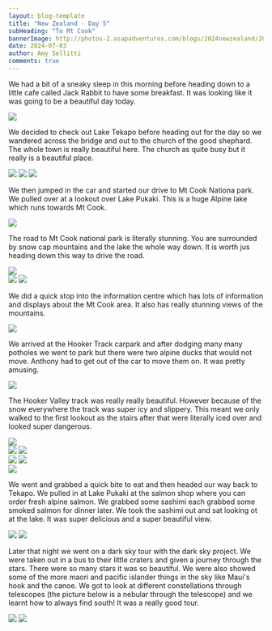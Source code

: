 ```yaml
---
layout: blog-template
title: "New Zealand - Day 5"
subHeading: "To Mt Cook"
bannerImage: http://photos-2.asapadventures.com/blogs/2024newzealand/2024-07-03/PXL_20240703_013523774.jpg_compressed.JPEG
date: 2024-07-03
author: Amy Sellitti
comments: true
---
```


We had a bit of a sneaky sleep in this morning before heading down to a little cafe called Jack Rabbit to have some breakfast. It was looking like it was going to be a beautiful day today.

<div class="center-image"><img src="http://photos-2.asapadventures.com/blogs/2024newzealand/2024-07-03/PXL_20240702_222241731.jpg_compressed.JPEG" /></div>

We decided to check out Lake Tekapo before heading out for the day so we wandered across the bridge and out to the church of the good shephard. The whole town is really beautiful here. The church as quite busy but it really is a beautiful place.

<div class="grid-1l-2w">
  <img src="http://photos-2.asapadventures.com/blogs/2024newzealand/2024-07-03/PXL_20240702_223942471.jpg_compressed.JPEG"/>
  <img src="http://photos-2.asapadventures.com/blogs/2024newzealand/2024-07-03/PXL_20240702_224617609.jpg_compressed.JPEG"/>
  <img src="http://photos-2.asapadventures.com/blogs/2024newzealand/2024-07-03/PXL_20240702_225042157.jpg_compressed.JPEG"/>
</div>

We then jumped in the car and started our drive to Mt Cook Nationa park. We pulled over at a lookout over Lake Pukaki. This is a huge Alpine lake which runs towards Mt Cook.

<div class="center-image"><img src="http://photos-2.asapadventures.com/blogs/2024newzealand/2024-07-03/PXL_20240702_235347688.jpg_compressed.JPEG" /></div>

The road to Mt Cook national park is literally stunning. You are surrounded by snow cap mountains and the lake the whole way down. It is worth jus heading down this way to drive the road.

<div class="center-image"><img src="http://photos-2.asapadventures.com/blogs/2024newzealand/2024-07-03/PXL_20240703_004346411.jpg_compressed.JPEG" /></div>
<div class="grid-2c">
  <img src="http://photos-2.asapadventures.com/blogs/2024newzealand/2024-07-03/PXL_20240703_002925483.MP.jpg_compressed.JPEG"/>
  <img src="http://photos-2.asapadventures.com/blogs/2024newzealand/2024-07-03/PXL_20240703_004406911.jpg_compressed.JPEG"/>
</div>

We did a quick stop into the information centre which has lots of information and displays about the Mt Cook area. It also has really stunning views of the mountains.

<div class="center-image"><img src="http://photos-2.asapadventures.com/blogs/2024newzealand/2024-07-03/PXL_20240703_005048443.jpg_compressed.JPEG" /></div>

We arrived at the Hooker Track carpark and after dodging many many potholes we went to park but there were two alpine ducks that would not move. Anthony had to get out of the car to move them on. It was pretty amusing.

<div class="center-image"><img src="http://photos-2.asapadventures.com/blogs/2024newzealand/2024-07-03/PXL_20240703_011058906.jpg_compressed.JPEG" /></div>

The Hooker Valley track was really really beautiful. However because of the snow everywhere the track was super icy and slippery. This meant we only walked to the first lookout as the stairs after that were literally iced over and looked super dangerous.

<div class="center-image"><img src="http://photos-2.asapadventures.com/blogs/2024newzealand/2024-07-03/PXL_20240703_011548218.jpg_compressed.JPEG" /></div>
<div class="grid-2c">
  <img src="http://photos-2.asapadventures.com/blogs/2024newzealand/2024-07-03/PXL_20240703_011713212.jpg_compressed.JPEG"/>
  <img src="http://photos-2.asapadventures.com/blogs/2024newzealand/2024-07-03/PXL_20240703_012402000.jpg_compressed.JPEG"/>
</div>
<div class="grid-2c">
  <img src="http://photos-2.asapadventures.com/blogs/2024newzealand/2024-07-03/PXL_20240703_013448183.jpg_compressed.JPEG"/>
  <img src="http://photos-2.asapadventures.com/blogs/2024newzealand/2024-07-03/PXL_20240703_013523774.jpg_compressed.JPEG"/>
</div>
<div class="center-image"><img src="http://photos-2.asapadventures.com/blogs/2024newzealand/2024-07-03/PXL_20240703_014029739.jpg_compressed.JPEG" /></div>

We went and grabbed a quick bite to eat and then headed our way back to Tekapo. We pulled in at Lake Pukaki at the salmon shop where you can order fresh alpine salmon. We grabbed some sashimi each grabbed some smoked salmon for dinner later. We took the sashimi out and sat looking ot at the lake. It was super delicious and a super beautiful view.

<div class="grid-2c">
  <img src="http://photos-2.asapadventures.com/blogs/2024newzealand/2024-07-03/PXL_20240703_040312811.jpg_compressed.JPEG"/>
  <img src="http://photos-2.asapadventures.com/blogs/2024newzealand/2024-07-03/PXL_20240703_040408835.jpg_compressed.JPEG"/>
</div>

Later that night we went on a dark sky tour with the dark sky project. We were taken out in a bus to their little craters and given a journey through the stars. There were so many stars it was so beautiful. We were also showed some of the more maori and pacific islander things in the sky like Maui's hook and the canoe. We got to look at different constellations through telescopes (the picture below is a nebular through the telescope) and we learnt how to always find south! It was a really good tour.

<div class="grid-2c">
  <img src="http://photos-2.asapadventures.com/blogs/2024newzealand/2024-07-03/PXL_20240703_093049926.NIGHT (1).jpg_compressed.JPEG"/>
  <img src="http://photos-2.asapadventures.com/blogs/2024newzealand/2024-07-03/PXL_20240703_094232405.jpg_compressed.JPEG"/>
</div>
